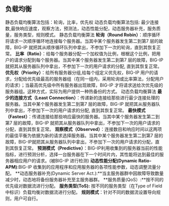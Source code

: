 ## 负载均衡

静态负载均衡算法包括：轮询，比率，优先权
动态负载均衡算法包括: 最少连接数,最快响应速度，观察方法，预测法，动态性能分配，动态服务器补充，服务质量，服务类型，规则模式。
静态负载均衡算法
  **轮询（Round Robin）**：顺序循环将请求一次顺序循环地连接每个服务器。当其中某个服务器发生第二到第7 层的故障，BIG-IP 就把其从顺序循环队列中拿出，不参加下一次的轮询，直到其恢复正常。
  **比率（Ratio）**：给每个服务器分配一个加权值为比例，根椐这个比例，把用户的请求分配到每个服务器。当其中某个服务器发生第二到第7 层的故障，BIG-IP 就把其从服务器队列中拿出，不参加下一次的用户请求的分配, 直到其恢复正常。
  **优先权（Priority）**：给所有服务器分组,给每个组定义优先权，BIG-IP 用户的请求，分配给优先级最高的服务器组（在同一组内，采用轮询或比率算法，分配用户的请求）；当最高优先级中所有服务器出现故障，BIG-IP 才将请求送给次优先级的服务器组。这种方式，实际为用户提供一种热备份的方式。
动态负载均衡算法
  **最少的连接方式（Least Connection）**：传递新的连接给那些进行最少连接处理的服务器。当其中某个服务器发生第二到第7 层的故障，BIG-IP 就把其从服务器队列中拿出，不参加下一次的用户请求的分配, 直到其恢复正常。
  **最快模式（Fastest）**：传递连接给那些响应最快的服务器。当其中某个服务器发生第二到第7 层的故障，BIG-IP 就把其从服务器队列中拿出，不参加下一次的用户请求的分配，直到其恢复正常。
  **观察模式（Observed）**：连接数目和响应时间以这两项的最佳平衡为依据为新的请求选择服务器。当其中某个服务器发生第二到第7 层的故障，BIG-IP就把其从服务器队列中拿出，不参加下一次的用户请求的分配，直到其恢复正常。
  **预测模式（Predictive）**：BIG-IP利用收集到的服务器当前的性能指标，进行预测分析，选择一台服务器在下一个时间片内，其性能将达到最佳的服务器相应用户的请求。(被BIG-IP 进行检测)
  **动态性能分配(Dynamic Ratio-APM)**:BIG-IP 收集到的应用程序和应用服务器的各项性能参数，动态调整流量分配。
  **动态服务器补充(Dynamic Server Act.):**当主服务器群中因故障导致数量减少时，动态地将备份服务器补充至主服务器群。
  **服务质量(QoS）:**按不同的优先级对数据流进行分配。
  **服务类型(ToS):** 按不同的服务类型（在Type of Field中标识）负载均衡对数据流进行分配。
  **规则模式**：针对不同的数据流设置导向规则，用户可自行。